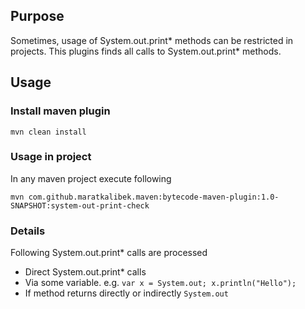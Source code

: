 ## Purpose

Sometimes, usage of System.out.print* methods can be restricted in projects.
This plugins finds all calls to System.out.print* methods.

## Usage

### Install maven plugin
```
mvn clean install
```

### Usage in project

In any maven project execute following

```
mvn com.github.maratkalibek.maven:bytecode-maven-plugin:1.0-SNAPSHOT:system-out-print-check
```

### Details

Following System.out.print* calls are processed

- Direct System.out.print* calls
- Via some variable. e.g. `var x = System.out; x.println("Hello");`
- If method returns directly or indirectly `System.out`